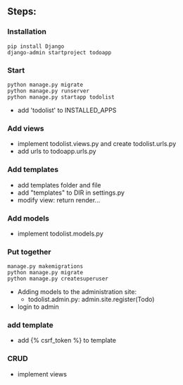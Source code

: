## Steps:

### Installation

```console
pip install Django
django-admin startproject todoapp
```

### Start

```console
python manage.py migrate
python manage.py runserver
python manage.py startapp todolist
```

- add 'todolist' to INSTALLED_APPS

### Add views
- implement todolist.views.py and create todolist.urls.py
- add urls to todoapp.urls.py

### Add templates
- add templates folder and file
- add "templates" to DIR in settings.py
- modify view: return render...

### Add models
- implement todolist.models.py

### Put together
```console
manage.py makemigrations
python manage.py migrate
python manage.py createsuperuser
```

- Adding models to the administration site:
    - todolist.admin.py: admin.site.register(Todo)
- login to admin

### add template
- add {% csrf_token %} to template

### CRUD
- implement views